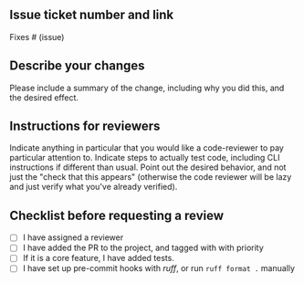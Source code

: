 ## Issue ticket number and link
Fixes # (issue)
## Describe your changes
Please include a summary of the change, including why you did this, and the desired effect.

## Instructions for reviewers
Indicate anything in particular that you would like a code-reviewer to pay particular attention to.
Indicate steps to actually test code, including CLI instructions if different than usual.
Point out the desired behavior, and not just the "check that this appears" (otherwise the code reviewer will be lazy and just verify what you've already verified).

## Checklist before requesting a review
- [ ] I have assigned a reviewer
- [ ] I have added the PR to the project, and tagged with with priority
- [ ] If it is a core feature, I have added tests.
- [ ] I have set up pre-commit hooks with _ruff_, or run `ruff format .` manually
